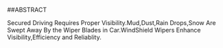 ##ABSTRACT

Secured Driving Requires Proper Visibility.Mud,Dust,Rain Drops,Snow Are Swept Away By the Wiper Blades in Car.WindShield Wipers Enhance Visibility,Efficiency and Reliablity. 
